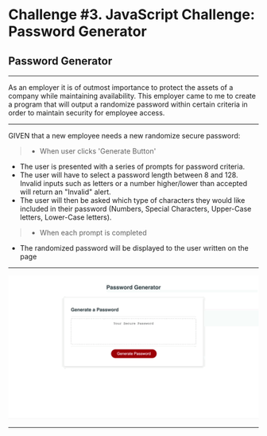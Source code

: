 # Challenge #3. JavaScript Challenge: Password Generator

## Password Generator
--------------------------------------------
As an employer it is of outmost importance to protect the assets of a company while maintaining availability. 
This employer came to me to create a program that will output a randomize password within certain criteria in order to maintain security for employee access. 

---------------------------------------------
GIVEN that a new employee needs a new randomize secure password:

>*  When user clicks 'Generate Button'
   - The user is presented with a series of prompts for password criteria.
   - The user will have to select a password length between 8 and 128. Invalid inputs such as letters or a number higher/lower than accepted will return an "Invalid" alert.
   - The user will then be asked which type of characters they would like included in their password (Numbers, Special Characters, Upper-Case letters, Lower-Case letters).
>* When each prompt is completed
  - The randomized password will be displayed to the user written on the page
----------------------------------------------------------
![alt text](./develop/image/PasswordGenerator(1).gif)

--------------------------------------------
